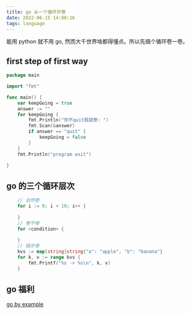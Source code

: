 ```yaml
---
title: go 从一个循环开卷
date: 2022-06-15 14:00:16
tags: language
---
```

能用 python 就不用 go, 然而大千世界啥都得懂点。所以先搞个循环卷一卷。

## first step of first way
```go
package main

import "fmt"

func main() {
	var keepGoing = true
	answer := ""
	for keepGoing {
		fmt.Println("你不quit我就卷: ")
		fmt.Scan(&answer)
		if answer == "quit" {
			keepGoing = false
		}
	}
	fmt.Println("program exit")

}
```

## go 的三个循环层次
```go
    // 自然卷
    for i := 0; i < 10; i++ {
        
    } 
    // 卷不卷
    for <condition> {
    
    }
    // 踏步卷 
    kvs := map[string]string{"a": "apple", "b": "banana"}
    for k, v := range kvs {
        fmt.Printf("%s -> %s\n", k, v)
    }
```

## go 福利
[go by example](https://gobyexample.com/)